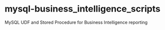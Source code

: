 # mysql-business_intelligence_scripts
MySQL UDF and Stored Procedure for Business Intelligence reporting
